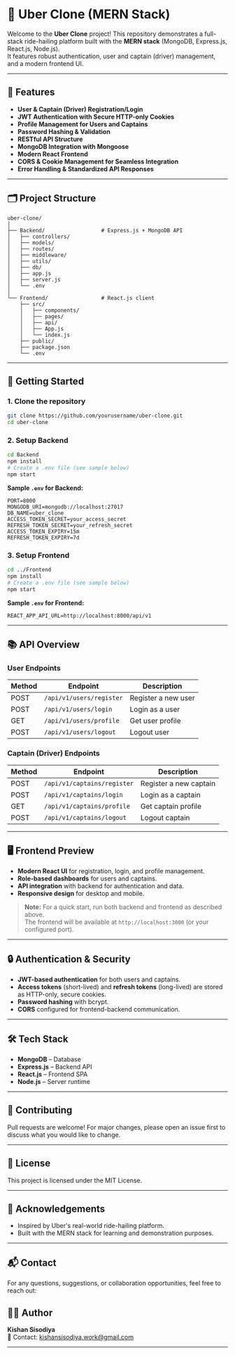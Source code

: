 # 🚗 Uber Clone (MERN Stack)

Welcome to the **Uber Clone** project! This repository demonstrates a full-stack ride-hailing platform built with the **MERN stack** (MongoDB, Express.js, React.js, Node.js).  
It features robust authentication, user and captain (driver) management, and a modern frontend UI.

---

## 🌟 Features

- **User & Captain (Driver) Registration/Login**
- **JWT Authentication with Secure HTTP-only Cookies**
- **Profile Management for Users and Captains**
- **Password Hashing & Validation**
- **RESTful API Structure**
- **MongoDB Integration with Mongoose**
- **Modern React Frontend**
- **CORS & Cookie Management for Seamless Integration**
- **Error Handling & Standardized API Responses**

---

## 🗂️ Project Structure

```
uber-clone/
│
├── Backend/                  # Express.js + MongoDB API
│   ├── controllers/
│   ├── models/
│   ├── routes/
│   ├── middleware/
│   ├── utils/
│   ├── db/
│   ├── app.js
│   ├── server.js
│   └── .env
│
└── Frontend/                 # React.js client
    ├── src/
    │   ├── components/
    │   ├── pages/
    │   ├── api/
    │   ├── App.js
    │   └── index.js
    ├── public/
    ├── package.json
    └── .env
```

---

## 🚀 Getting Started

### 1. Clone the repository

```bash
git clone https://github.com/yourusername/uber-clone.git
cd uber-clone
```

### 2. Setup Backend

```bash
cd Backend
npm install
# Create a .env file (see sample below)
npm start
```

**Sample `.env` for Backend:**
```
PORT=8000
MONGODB_URI=mongodb://localhost:27017
DB_NAME=uber_clone
ACCESS_TOKEN_SECRET=your_access_secret
REFRESH_TOKEN_SECRET=your_refresh_secret
ACCESS_TOKEN_EXPIRY=15m
REFRESH_TOKEN_EXPIRY=7d
```

### 3. Setup Frontend

```bash
cd ../Frontend
npm install
# Create a .env file (see sample below)
npm start
```

**Sample `.env` for Frontend:**
```
REACT_APP_API_URL=http://localhost:8000/api/v1
```

---

## 📚 API Overview

### User Endpoints

| Method | Endpoint                   | Description                |
|--------|----------------------------|----------------------------|
| POST   | `/api/v1/users/register`   | Register a new user        |
| POST   | `/api/v1/users/login`      | Login as a user            |
| GET    | `/api/v1/users/profile`    | Get user profile           |
| POST   | `/api/v1/users/logout`     | Logout user                |

### Captain (Driver) Endpoints

| Method | Endpoint                      | Description                   |
|--------|-------------------------------|-------------------------------|
| POST   | `/api/v1/captains/register`   | Register a new captain        |
| POST   | `/api/v1/captains/login`      | Login as a captain            |
| GET    | `/api/v1/captains/profile`    | Get captain profile           |
| POST   | `/api/v1/captains/logout`     | Logout captain                |

---

## 🖥️ Frontend Preview

- **Modern React UI** for registration, login, and profile management.
- **Role-based dashboards** for users and captains.
- **API integration** with backend for authentication and data.
- **Responsive design** for desktop and mobile.

> **Note:** For a quick start, run both backend and frontend as described above.  
> The frontend will be available at `http://localhost:3000` (or your configured port).

---

## 🔒 Authentication & Security

- **JWT-based authentication** for both users and captains.
- **Access tokens** (short-lived) and **refresh tokens** (long-lived) are stored as HTTP-only, secure cookies.
- **Password hashing** with bcrypt.
- **CORS** configured for frontend-backend communication.

---

## 🛠️ Tech Stack

- **MongoDB** – Database
- **Express.js** – Backend API
- **React.js** – Frontend SPA
- **Node.js** – Server runtime

---

## 🤝 Contributing

Pull requests are welcome! For major changes, please open an issue first to discuss what you would like to change.

---
## 📄 License

This project is licensed under the MIT License.

---

## 🙏 Acknowledgements

- Inspired by Uber's real-world ride-hailing platform.
- Built with the MERN stack for learning and demonstration purposes.

---

## 📬 Contact

For any questions, suggestions, or collaboration opportunities, feel free to reach out:

## 👨‍💻 Author

**Kishan Sisodiya**  
📧 Contact: kishansisodiya.work@gmail.com

---
